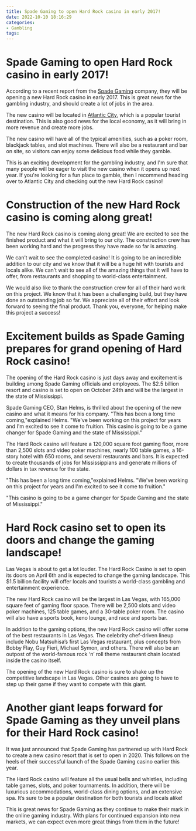 ```yaml
---
title: Spade Gaming to open Hard Rock casino in early 2017!
date: 2022-10-10 18:16:29
categories:
- Gambling
tags:
---
```



#  Spade Gaming to open Hard Rock casino in early 2017!

According to a recent report from the <a href="https://www.spadegaming.com/">Spade Gaming</a> company, they will be opening a new Hard Rock casino in early 2017. This is great news for the gambling industry, and should create a lot of jobs in the area.

The new casino will be located in <a href="https://en.wikipedia.org/wiki/Atlantic_City,_New_Jersey">Atlantic City</a>, which is a popular tourist destination. This is also good news for the local economy, as it will bring in more revenue and create more jobs.

The new casino will have all of the typical amenities, such as a poker room, blackjack tables, and slot machines. There will also be a restaurant and bar on site, so visitors can enjoy some delicious food while they gamble.

This is an exciting development for the gambling industry, and I'm sure that many people will be eager to visit the new casino when it opens up next year. If you're looking for a fun place to gamble, then I recommend heading over to Atlantic City and checking out the new Hard Rock casino!

#  Construction of the new Hard Rock casino is coming along great!

The new Hard Rock casino is coming along great! We are excited to see the finished product and what it will bring to our city. The construction crew has been working hard and the progress they have made so far is amazing.

We can’t wait to see the completed casino! It is going to be an incredible addition to our city and we know that it will be a huge hit with tourists and locals alike. We can’t wait to see all of the amazing things that it will have to offer, from restaurants and shopping to world-class entertainment.

We would also like to thank the construction crew for all of their hard work on this project. We know that it has been a challenging build, but they have done an outstanding job so far. We appreciate all of their effort and look forward to seeing the final product. Thank you, everyone, for helping make this project a success!

#  Excitement builds as Spade Gaming prepares for grand opening of Hard Rock casino!

The opening of the Hard Rock casino is just days away and excitement is building among Spade Gaming officials and employees. The $2.5 billion resort and casino is set to open on October 24th and will be the largest in the state of Mississippi.

Spade Gaming CEO, Stan Helms, is thrilled about the opening of the new casino and what it means for his company. "This has been a long time coming,"explained Helms. "We've been working on this project for years and I'm excited to see it come to fruition. This casino is going to be a game changer for Spade Gaming and the state of Mississippi."

The Hard Rock casino will feature a 120,000 square foot gaming floor, more than 2,500 slots and video poker machines, nearly 100 table games, a 16-story hotel with 650 rooms, and several restaurants and bars. It is expected to create thousands of jobs for Mississippians and generate millions of dollars in tax revenue for the state.

"This has been a long time coming,"explained Helms. "We've been working on this project for years and I'm excited to see it come to fruition."

"This casino is going to be a game changer for Spade Gaming and the state of Mississippi."

#  Hard Rock casino set to open its doors and change the gaming landscape!

Las Vegas is about to get a lot louder. The Hard Rock Casino is set to open its doors on April 6th and is expected to change the gaming landscape. This $1.5 billion facility will offer locals and tourists a world-class gambling and entertainment experience.

The new Hard Rock casino will be the largest in Las Vegas, with 165,000 square feet of gaming floor space. There will be 2,500 slots and video poker machines, 125 table games, and a 30-table poker room. The casino will also have a sports book, keno lounge, and race and sports bar.

In addition to the gaming options, the new Hard Rock casino will offer some of the best restaurants in Las Vegas. The celebrity chef-driven lineup include Nobu Matsuhisa’s first Las Vegas restaurant, plus concepts from Bobby Flay, Guy Fieri, Michael Symon, and others. There will also be an outpost of the world-famous rock ‘n’ roll theme restaurant chain located inside the casino itself.

The opening of the new Hard Rock casino is sure to shake up the competitive landscape in Las Vegas. Other casinos are going to have to step up their game if they want to compete with this giant.

#  Another giant leaps forward for Spade Gaming as they unveil plans for their Hard Rock casino!

It was just announced that Spade Gaming has partnered up with Hard Rock to create a new casino resort that is set to open in 2020. This follows on the heels of their successful launch of the Spade Gaming casino earlier this year.

The Hard Rock casino will feature all the usual bells and whistles, including table games, slots, and poker tournaments. In addition, there will be luxurious accommodations, world-class dining options, and an extensive spa. It’s sure to be a popular destination for both tourists and locals alike!

This is great news for Spade Gaming as they continue to make their mark in the online gaming industry. With plans for continued expansion into new markets, we can expect even more great things from them in the future!